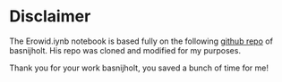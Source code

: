# Disclaimer 

The Erowid.iynb notebook is based fully on the following [github repo](https://github.com/basnijholt/psychedelic-data-science) of basnijholt. His repo was cloned and modified for my purposes. 

Thank you for your work basnijholt, you saved a bunch of time for me!  